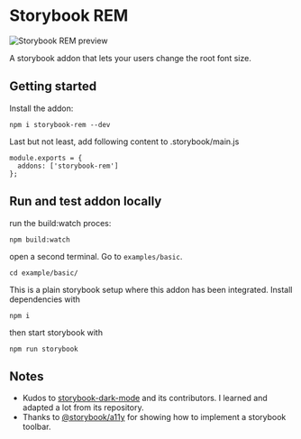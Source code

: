 
# Storybook REM

![Storybook REM preview](https://raw.githubusercontent.com/soelen/storybook-rem/master/.github/images/preview.gif)

A storybook addon that lets your users change the root font size.

## Getting started

Install the addon:

```
npm i storybook-rem --dev
```

Last but not least, add following content to .storybook/main.js

```
module.exports = {
  addons: ['storybook-rem']
};
```

## Run and test addon locally

run the build:watch proces:

```
npm build:watch
```

open a second terminal. Go to `examples/basic`.

```
cd example/basic/
```

This is a plain storybook setup where this addon has been integrated. Install dependencies with

```
npm i
```

then start storybook with

```
npm run storybook
```





## Notes

- Kudos to [storybook-dark-mode](https://github.com/hipstersmoothie/storybook-dark-mode) and its contributors. I learned and adapted a lot from its repository.
- Thanks to [@storybook/a11y](https://github.com/storybookjs/storybook/tree/master/addons/a11y) for showing how to implement a storybook toolbar.
